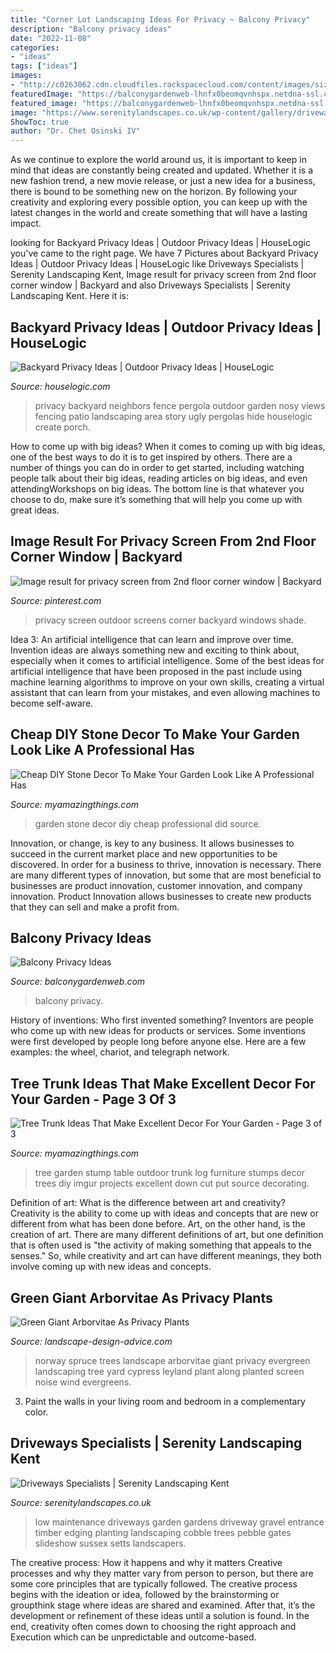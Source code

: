 ```yaml
---
title: "Corner Lot Landscaping Ideas For Privacy ~ Balcony Privacy"
description: "Balcony privacy ideas"
date: "2022-11-08"
categories:
- "ideas"
tags: ["ideas"]
images:
- "http://c0263062.cdn.cloudfiles.rackspacecloud.com/content/images/sized/backyard-privacy-ideas-pergola_57962eea6e8abe436f3053d4b6a79345_3x2_jpg_570x380_q85.jpg"
featuredImage: "https://balconygardenweb-lhnfx0beomqvnhspx.netdna-ssl.com/wp-content/uploads/2015/08/balcony-privacy-ideas-4_mini.jpg"
featured_image: "https://balconygardenweb-lhnfx0beomqvnhspx.netdna-ssl.com/wp-content/uploads/2015/08/balcony-privacy-ideas-4_mini.jpg"
image: "https://www.serenitylandscapes.co.uk/wp-content/gallery/driveways-1/10-driveway-gravel-pebble-timber-gates-planting-trees-cobble-edging-cobbles-setts-garden-landscapers-front-east-sussex-entrance.JPG"
ShowToc: true
author: "Dr. Chet Osinski IV"
---
```



As we continue to explore the world around us, it is important to keep in mind that ideas are constantly being created and updated. Whether it is a new fashion trend, a new movie release, or just a new idea for a business, there is bound to be something new on the horizon. By following your creativity and exploring every possible option, you can keep up with the latest changes in the world and create something that will have a lasting impact.

	

		
looking for Backyard Privacy Ideas | Outdoor Privacy Ideas | HouseLogic you've came to the right page. We have 7 Pictures about Backyard Privacy Ideas | Outdoor Privacy Ideas | HouseLogic like Driveways Specialists | Serenity Landscaping Kent, Image result for privacy screen from 2nd floor corner window | Backyard and also Driveways Specialists | Serenity Landscaping Kent. Here it is:
		
    
## Backyard Privacy Ideas | Outdoor Privacy Ideas | HouseLogic

<img loading=lazy src="http://c0263062.cdn.cloudfiles.rackspacecloud.com/content/images/sized/backyard-privacy-ideas-pergola_57962eea6e8abe436f3053d4b6a79345_3x2_jpg_570x380_q85.jpg" onerror="this.onerror=null;this.src='https://tse4.mm.bing.net/th?id=OIP.BlqOjOIE0iA6YmJbvy20MwHaE8&amp;pid=15.1';" alt="Backyard Privacy Ideas | Outdoor Privacy Ideas | HouseLogic">

_Source: houselogic.com_

>privacy backyard neighbors fence pergola outdoor garden nosy views fencing patio landscaping area story ugly pergolas hide houselogic create porch. 

	

How to come up with big ideas?
When it comes to coming up with big ideas, one of the best ways to do it is to get inspired by others. There are a number of things you can do in order to get started, including watching people talk about their big ideas, reading articles on big ideas, and even attendingWorkshops on big ideas. The bottom line is that whatever you choose to do, make sure it’s something that will help you come up with great ideas.

    
## Image Result For Privacy Screen From 2nd Floor Corner Window | Backyard

<img loading=lazy src="https://i.pinimg.com/736x/d1/73/12/d17312d1f32cdcb50167882497385b42--corner-windows-privacy-screens.jpg" onerror="this.onerror=null;this.src='https://tse3.mm.bing.net/th?id=OIP.F0JyKdDJ3h8Cd6h-TLzuBQHaLH&amp;pid=15.1';" alt="Image result for privacy screen from 2nd floor corner window | Backyard">

_Source: pinterest.com_

>privacy screen outdoor screens corner backyard windows shade. 

	

Idea 3: An artificial intelligence that can learn and improve over time.
Invention ideas are always something new and exciting to think about, especially when it comes to artificial intelligence. Some of the best ideas for artificial intelligence that have been proposed in the past include using machine learning algorithms to improve on your own skills, creating a virtual assistant that can learn from your mistakes, and even allowing machines to become self-aware.

    
## Cheap DIY Stone Decor To Make Your Garden Look Like A Professional Has

<img loading=lazy src="http://myamazingthings.com/wp-content/uploads/2017/07/stone-garden-decor-1.jpg" onerror="this.onerror=null;this.src='https://tse2.mm.bing.net/th?id=OIP.CqluY7ghhFwtQFzsbFBIngHaJ3&amp;pid=15.1';" alt="Cheap DIY Stone Decor To Make Your Garden Look Like A Professional Has">

_Source: myamazingthings.com_

>garden stone decor diy cheap professional did source. 

	

Innovation, or change, is key to any business. It allows businesses to succeed in the current market place and new opportunities to be discovered. In order for a business to thrive, innovation is necessary. There are many different types of innovation, but some that are most beneficial to businesses are product innovation, customer innovation, and company innovation. Product Innovation allows businesses to create new products that they can sell and make a profit from.

    
## Balcony Privacy Ideas

<img loading=lazy src="https://balconygardenweb-lhnfx0beomqvnhspx.netdna-ssl.com/wp-content/uploads/2015/08/balcony-privacy-ideas-4_mini.jpg" onerror="this.onerror=null;this.src='https://tse3.mm.bing.net/th?id=OIP.EoGtst2SH8ty67lo1c6noQHaJ4&amp;pid=15.1';" alt="Balcony Privacy Ideas">

_Source: balconygardenweb.com_

>balcony privacy. 

	

History of inventions: Who first invented something?
Inventors are people who come up with new ideas for products or services. Some inventions were first developed by people long before anyone else. Here are a few examples: the wheel, chariot, and telegraph network.

    
## Tree Trunk Ideas That Make Excellent Decor For Your Garden - Page 3 Of 3

<img loading=lazy src="http://myamazingthings.com/wp-content/uploads/2017/08/tree-stump-ideas-16.jpg" onerror="this.onerror=null;this.src='https://tse3.mm.bing.net/th?id=OIP.nLKfNeSq3rUIsYeGBMcdCQDhEs&amp;pid=15.1';" alt="Tree Trunk Ideas That Make Excellent Decor For Your Garden - Page 3 of 3">

_Source: myamazingthings.com_

>tree garden stump table outdoor trunk log furniture stumps decor trees diy imgur projects excellent down cut put source decorating. 

	

Definition of art: What is the difference between art and creativity?
Creativity is the ability to come up with ideas and concepts that are new or different from what has been done before. Art, on the other hand, is the creation of art. There are many different definitions of art, but one definition that is often used is "the activity of making something that appeals to the senses." So, while creativity and art can have different meanings, they both involve coming up with new ideas and concepts.

    
## Green Giant Arborvitae As Privacy Plants

<img loading=lazy src="https://www.landscape-design-advice.com/images/evergreen-trees-norway-spru.jpg" onerror="this.onerror=null;this.src='https://tse4.mm.bing.net/th?id=OIP.6pp9GtnRbYqncnpnrXDN2wHaEu&amp;pid=15.1';" alt="Green Giant Arborvitae As Privacy Plants">

_Source: landscape-design-advice.com_

>norway spruce trees landscape arborvitae giant privacy evergreen landscaping tree yard cypress leyland plant along planted screen noise wind evergreens. 

	

3. Paint the walls in your living room and bedroom in a complementary color. 

    
## Driveways Specialists | Serenity Landscaping Kent

<img loading=lazy src="https://www.serenitylandscapes.co.uk/wp-content/gallery/driveways-1/10-driveway-gravel-pebble-timber-gates-planting-trees-cobble-edging-cobbles-setts-garden-landscapers-front-east-sussex-entrance.JPG" onerror="this.onerror=null;this.src='https://tse3.mm.bing.net/th?id=OIP.Y5bZo-bMWRGn-dPvJZkldAHaFj&amp;pid=15.1';" alt="Driveways Specialists | Serenity Landscaping Kent">

_Source: serenitylandscapes.co.uk_

>low maintenance driveways garden gardens driveway gravel entrance timber edging planting landscaping cobble trees pebble gates slideshow sussex setts landscapers. 

	

The creative process: How it happens and why it matters
Creative processes and why they matter vary from person to person, but there are some core principles that are typically followed. The creative process begins with the ideation or idea, followed by the brainstorming or groupthink stage where ideas are shared and examined. After that, it’s the development or refinement of these ideas until a solution is found. In the end, creativity often comes down to choosing the right approach and Execution which can be unpredictable and outcome-based.

